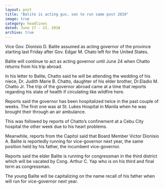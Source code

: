 ```yaml
---
layout: post
title: "Balite is acting guv, son to run same post 2019"
image: true
category: headlines
dated: June 17 - 23, 2018
archive: true
---
```


Vice Gov. Dionisio D. Balite assumed as acting governor of the province starting last Friday after Gov. Edgar M. Chato left for the United States.

Balite will continue to act as acting governor until June 24 when Chatto returns from his trip abroad.

In his letter to Balite, Chatto said he will be attending the wedding of his niece, Dr. Judith Marie B. Chatto, daughter of his elder brother, Dr.Eladio M. Chatto Jr.
The trip of the governor abroad came at a time that reports regarding his state of health if circulating like wildfire here.

Reports said the governor has been hospitalized twice in the past couple of weeks. The first one was at St. Lukes Hospital in Manila when he was brought their through an air ambulance.

This was followed by reports of Chatto’s confinement at a Cebu City hospital the other week due to his heart problems.

Meanwhile, reports from the Capitol said that Board Member Victor Dionisio A. Balite is reportedly running for vice-governor next year, the same position held by his father, the incumbent vice-governor.

Reports said the elder Balite is running for congressman in the third district which will be vacated by Cong. Arthur C. Yap who is on his third and final term as congressman.

The young Balite will be capitalizing on the name recall of his father when will run for vice-governor next year.